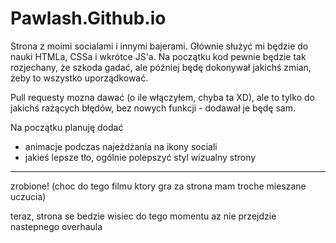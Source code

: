 # Pawlash.Github.io
Strona z moimi socialami i innymi bajerami.
Głównie służyć mi będzie do nauki HTMLa, CSSa i wkrótce JS'a. Na początku kod pewnie będzie tak rozjechany, że szkoda gadać, ale później będę dokonywał jakichś zmian, żeby to wszystko uporządkować.

Pull requesty mozna dawać (o ile włączyłem, chyba ta XD), ale to tylko do jakichś rażących błędów, bez nowych funkcji - dodawał je będę sam.

Na początku planuję dodać
- animacje podczas najeżdżania na ikony sociali
- jakieś lepsze tło, ogólnie polepszyć styl wizualny strony
------------------------------------------------------------
zrobione! (choc do tego filmu ktory gra za strona mam troche mieszane uczucia)

teraz, strona se bedzie wisiec do tego momentu az nie przejdzie nastepnego overhaula
